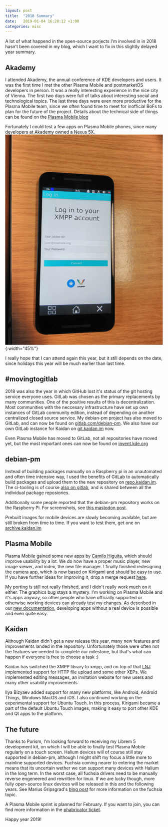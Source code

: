 ```yaml
---
layout: post
title:  "2018 Summary"
date:   2019-01-04 16:28:12 +1:00
categories: misc
---
```


A lot of what happend in the open-source porjects I'm involved in in 2018 hasn't been covered in my blog, which I want to fix in this slightly delayed year summary.

## Akademy

I attended Akademy, the annual conference of KDE developers and users. It was the first time I met the other Plasma Mobile and postmarketOS developers in person. It was a really interesting experience in the nice city of Vienna.
The first two days were full of talks about interesting social and technological topics. The last three days were even more productive for the Plasma Mobile team, since we often found time to meet for inofficial BoFs to plan for the future of the project.
Details about the technical side of things can be found on the [Plasma Mobile blog](https://www.plasma-mobile.org/2018/08/23/Plasma-Mobile-at-Akademy-2018.html)

Fortunately I could test a few apps on Plasma Mobile phones, since many developers at Akademy owned a Nexus 5X.
![](/img/akademy-kaidan-plamo.jpg){:width="45%"}

I really hope that I can attend again this year, but it still depends on the date, since holidays this year will be much earlier than last time.

## #movingtogitlab

2018 was also the year in which GitHub lost it's status of the git hosting service everyone uses.
GitLab was chosen as the primary replacements by many communities.
One of the positive results of this is decentralization. Most communities with the neccesary infrastructure have set up own instances of GitLab community edition, instead of depending on another centralized closed source service.
My debian-pm project has also moved to GitLab, and can now be found on [gitlab.com/debian-pm](https://gitlab.com/debian-pm).
We also have our own GitLab instance for Kaidan on [git.kaidan.im](https://git.kaidan.im/) now.

Even Plasma Mobile has moved to GitLab, not all repositories have moved yet, but the most important ones can now be found on [invent.kde.org](https://invent.kde.org/)

## debian-pm
Instead of building packages manually on a Raspberry pi in an unautomated and often time intensive way, I used the benefits of GitLab to automatically build packages and upload them to the new repository on [repo.kaidan.im](https://git.kaidan.im/debpm). The ci-tooling is of course [also on gitlab](https://gitlab.com/debian-pm/tools/build/blob/master/docker/), and is shared between all the individual package reposiories.

Additionally some people reported that the debian-pm repository works on the Raspberry Pi. For screenshots, see [this mastodon post](https://social.tchncs.de/web/statuses/101332574501464349).

Prebuilt images for mobile devices are slowly becoming available, but are still broken from time to time. If you want to test them, get one on [archive.kaidan.im](https://archive.kaidan.im/debian-pm/images/)

## Plasma Mobile
Plasma Mobile gained some new apps by [Camilo Higuita](https://github.com/milohr), which should improve usability by a lot. We do now have a proper music player, new image viewer, and index, the new file manager. I finally finished redesigning the camera app, which is now based on Kirigami and should be easy to use. If you have further ideas for improving it, drop a merge request [here](https://invent.kde.org/kde/plasma-camera).

My porting is still not really finished, and I didn't really work much on it either. The graphics bug stays a mystery.
I'm working on Plasma Mobile and it's apps anyway, so other people who have officially supported or otherwise working devices can already test my changes.
As described in our [new documentation](https://docs.plasma-mobile.org/AppDevelopment.html), developing apps without a real device is possible and even quite easy.

## Kaidan
Although Kaidan didn't get a new release this year, many new features and improvements landed in the repository. Unfortunately those were often not the features we needed to complete our milestone, but that's what can happen if everyone is free to choose a task :)

Kaidan has switched the XMPP library to xmpp, and on top of that [LNJ](https://git.kaidan.im/lnj) implemented support for HTTP file upload and some other XEPs.
We implemented editing messages, an invitation website for new users and many other usability improvements

Ilya Bizyaev added support for many new platforms, like Android, Android Things, Windows MacOS and iOS.
I also continued working on the experimental support for Ubuntu Touch. In this process, Kirigami became a part of the default Ubuntu Touch images, making it easy to port other KDE and Qt apps to the platform.

## The future

Thanks to Purism, I'm looking forward to receiving my Librem 5 development kit, on which I will be able to finally test Plasma Mobile regularly on a touch screen. Halium devices will of course still stay supported in debian-pm, although I might shift my focus a little more to mainline supported devices. Fuchsia coming nearer to entering the market means that its uncertain wether we can support many devices with Halium in the long term. In the worst case, all fuchsia drivers need to be manually reverse engeneered and rewritten for linux. If we are lucky though, more fully open-source linux devices will be released in this and the following years. See Marius Gripsgrad's [blog post](https://mariogrip.com/foot-in-mobile/) for more information on the fuchsia topic.

A Plasma Mobile sprint is planned for February. If you want to join, you can find more information in the [phabricator ticket](https://phabricator.kde.org/T9729).

Happy year 2019!
